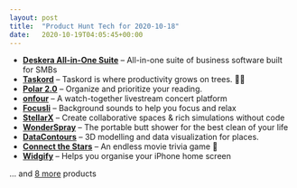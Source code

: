 ```yaml
---
layout: post
title:  "Product Hunt Tech for 2020-10-18"
date:   2020-10-19T04:05:45+00:00
---
```


* **[Deskera All-in-One Suite](https://www.producthunt.com/posts/deskera-all-in-one-suite?utm_campaign=producthunt-api&utm_medium=api-v2&utm_source=Application%3A+Daily+Digest+RSS+v2+%28ID%3A+29748%29)** – All-in-one suite of business software built for SMBs
* **[Taskord](https://www.producthunt.com/posts/taskord-1?utm_campaign=producthunt-api&utm_medium=api-v2&utm_source=Application%3A+Daily+Digest+RSS+v2+%28ID%3A+29748%29)** – Taskord is where productivity grows on trees. 🙌🏻
* **[Polar 2.0](https://www.producthunt.com/posts/polar-2-0?utm_campaign=producthunt-api&utm_medium=api-v2&utm_source=Application%3A+Daily+Digest+RSS+v2+%28ID%3A+29748%29)** – Organize and prioritize your reading.
* **[onfour](https://www.producthunt.com/posts/onfour?utm_campaign=producthunt-api&utm_medium=api-v2&utm_source=Application%3A+Daily+Digest+RSS+v2+%28ID%3A+29748%29)** – A watch-together livestream concert platform
* **[Focusli](https://www.producthunt.com/posts/focusli?utm_campaign=producthunt-api&utm_medium=api-v2&utm_source=Application%3A+Daily+Digest+RSS+v2+%28ID%3A+29748%29)** – Background sounds to help you focus and relax
* **[StellarX](https://www.producthunt.com/posts/stellarx-2?utm_campaign=producthunt-api&utm_medium=api-v2&utm_source=Application%3A+Daily+Digest+RSS+v2+%28ID%3A+29748%29)** – Create collaborative spaces & rich simulations without code
* **[WonderSpray](https://www.producthunt.com/posts/wonderspray?utm_campaign=producthunt-api&utm_medium=api-v2&utm_source=Application%3A+Daily+Digest+RSS+v2+%28ID%3A+29748%29)** – The portable butt shower for the best clean of your life
* **[DataContours](https://www.producthunt.com/posts/datacontours?utm_campaign=producthunt-api&utm_medium=api-v2&utm_source=Application%3A+Daily+Digest+RSS+v2+%28ID%3A+29748%29)** – 3D modelling and data visualization for places.
* **[Connect the Stars](https://www.producthunt.com/posts/connect-the-stars?utm_campaign=producthunt-api&utm_medium=api-v2&utm_source=Application%3A+Daily+Digest+RSS+v2+%28ID%3A+29748%29)** – An endless movie trivia game 🌟
* **[Widgify](https://www.producthunt.com/posts/widgify?utm_campaign=producthunt-api&utm_medium=api-v2&utm_source=Application%3A+Daily+Digest+RSS+v2+%28ID%3A+29748%29)** – Helps you organise your iPhone home screen

… and [8 more](https://www.producthunt.com/tech) products